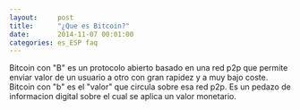 ```yaml
---
layout:     post
title:      "¿Que es Bitcoin?"
date:       2014-11-07 00:01:00
categories: es_ESP faq
---
```


Bitcoin con "B" es un protocolo abierto basado en una red p2p que permite enviar valor de un usuario a otro con gran rapidez y a muy bajo coste.
Bitcoin con "b" es el "valor" que circula sobre esa red p2p. Es un pedazo de informacion digital sobre el cual se aplica un valor monetario.
